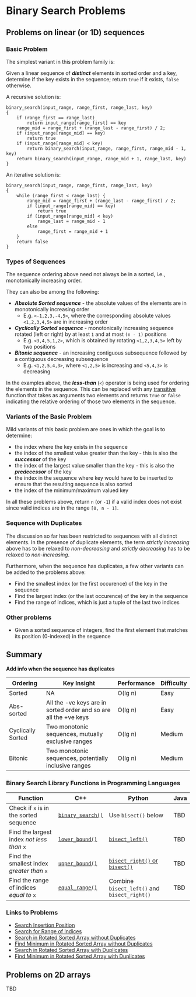 # Binary Search Problems

## Problems on linear (or 1D) sequences

### Basic Problem
The simplest variant in this problem family is:

Given a linear sequence of **_distinct_** elements in sorted order and a key, determine if the key exists in the sequence; return `true` if it exists, `false` otherwise.

A recursive solution is:
```
binary_search(input_range, range_first, range_last, key)
{
    if (range_first == range_last)
        return input_range[range_first] == key
    range_mid = range_first + (range_last - range_first) / 2;
    if (input_range[range_mid] == key)
        return true
    if (input_range[range_mid] < key)
        return binary_search(input_range, range_first, range_mid - 1, key)
    return binary_search(input_range, range_mid + 1, range_last, key)
}
```

An iterative solution is:
```
binary_search(input_range, range_first, range_last, key)
{
    while (range_first < range_last) {
        range_mid = range_first + (range_last - range_first) / 2;
        if (input_range[range_mid] == key)
            return true
        if (input_range[range_mid] < key)
            range_last = range_mid - 1
        else
            range_first = range_mid + 1
    }
    return false
}
```

### Types of Sequences
The sequence ordering above need not always be in a sorted, i.e., monotonically increasing order.

They can also be among the following:
* **_Absolute Sorted sequence_** - the absolute values of the elements are in monotonically increasing order
  * E.g. `<-1,2,3,-4,5>`, where the corresponding absolute values `<1,2,3,4,5>` are in increasing order
* **_Cyclically Sorted sequence_** - monotonically increasing sequence rotated (left or right) by at least `1` and at most `(n - 1)` positions
  * E.g. `<3,4,5,1,2>`, which is obtained by rotating `<1,2,3,4,5>` left by two positions
* **_Bitonic sequence_** - an increasing contiguous subsequence followed by a contiguous decreasing subsequence
  * E.g. `<1,2,5,4,3>`, where `<1,2,5>` is increasing and `<5,4,3>` is decreasing

In the examples above, the **_less-than_** (`<`) operator is being used for ordering the elements in the sequence. This can be replaced with any [transitive](https://en.wikipedia.org/wiki/Transitive_relation) function that takes as arguments two elements and returns `true` or `false` indicating the relative ordering of those two elements in the sequence.

### Variants of the Basic Problem
Mild variants of this basic problem are ones in which the goal is to determine:
* the index where the key exists in the sequence
* the index of the smallest value greater than the key - this is also the **_successor_** of the key
* the index of the largest value smaller than the key - this is also the **_predecessor_** of the key
* the index in the sequence where key would have to be inserted to ensure that the resulting sequence is also sorted
* the index of the minimum/maximum valued key

In all these problems above, return `n` (or `-1`) if a valid index does not exist since valid indices are in the range `[0, n - 1]`.

### Sequence with Duplicates
The discussion so far has been restricted to sequences with all distinct elements. In the presence of duplicate elements, the term _strictly increasing_ above has to be relaxed to _non-decreasing_ and _strictly decreasing_ has to be relaxed to _non-increasing_.

Furthermore, when the sequence has duplicates, a few other variants can be added to the problems above:
* Find the smallest index (or the first occurence) of the key in the sequence
* Find the largest index (or the last occurence) of the key in the sequence
* Find the range of indices, which is just a tuple of the last two indices

### Other problems
* Given a sorted sequence of integers, find the first element that matches its position (0-indexed) in the sequence

## Summary
**Add info when the sequence has duplicates**

Ordering | Key Insight | Performance | Difficulty
--- | --- | --- | ---
Sorted | NA | O(lg n) | Easy
Abs-sorted | All the -ve keys are in sorted order and so are all the +ve keys | O(lg n) | Easy
Cyclically Sorted | Two monotonic sequences, mutually exclusive ranges | O(lg n) | Medium
Bitonic | Two monotonic sequences, potentially inclusive ranges | O(lg n) | Medium

### Binary Search Library Functions in Programming Languages
Function | C++ | Python | Java
--- | --- | --- | ---
Check if `x` is in the sorted sequence | [`binary_search()`](http://en.cppreference.com/w/cpp/algorithm/binary_search) | Use `bisect()` below | TBD
Find the largest index _not less than_ `x` | [`lower_bound()`](http://en.cppreference.com/w/cpp/algorithm/lower_bound) | [`bisect_left()`](https://docs.python.org/2/library/bisect.html) | TBD
Find the smallest index _greater than_ `x` | [`upper_bound()`](http://en.cppreference.com/w/cpp/algorithm/upper_bound) | [`bisect_right()` or `bisect()`](https://docs.python.org/2/library/bisect.html) | TBD
Find the range of indices _equal to_ `x` | [`equal_range()`](http://en.cppreference.com/w/cpp/algorithm/equal_range) | Combine `bisect_left()` and `bisect_right()` | TBD

### Links to Problems
* [Search Insertion Position](https://leetcode.com/problems/search-insert-position)
* [Search for Range of Indices](https://leetcode.com/problems/search-for-a-range)
* [Search in Rotated Sorted Array without Duplicates](https://leetcode.com/problems/search-in-rotated-sorted-array)
* [Find Minimum in Rotated Sorted Array without Duplicates](https://leetcode.com/problems/find-minimum-in-rotated-sorted-array)
* [Search in Rotated Sorted Array with Duplicates](https://leetcode.com/problems/search-in-rotated-sorted-array-ii)
* [Find Minimum in Rotated Sorted Array with Duplicates](https://leetcode.com/problems/find-minimum-in-rotated-sorted-array-ii)

## Problems on 2D arrays
TBD
